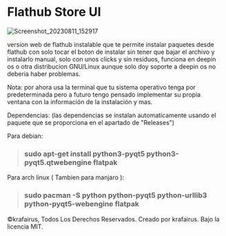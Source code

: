 # Flathub Store UI


![Screenshot_20230811_152917](https://github.com/krafairus/flathub-store-ui/assets/64279814/87eca5b0-d80e-4290-b7b4-8ac02b8ed3bb)


version web de flathub instalable que te permite instalar paquetes desde flathub con solo tocar el boton de instalar sin tener que bajar el archivo y instalarlo manual, solo con unos clicks y sin residuos, funciona en deepin os o otra distribucion GNU/Linux aunque solo doy soporte a deepin os no deberia haber problemas.

Nota: por ahora usa la terminal que tu sistema operativo tenga por predeterminada pero a futuro tengo pensado implementar su propia ventana con la información de la instalación y mas.

Dependencias: 
(las dependencias se instalan automaticamente usando el paquete que se proporciona en el apartado de "Releases")

Para debian: 
> ### sudo apt-get install python3-pyqt5 python3-pyqt5.qtwebengine flatpak

Para arch linux ( Tambien para manjaro ):
> ### sudo pacman -S python python-pyqt5 python-urllib3 python-pyqt5-webengine flatpak

©krafairus, Todos Los Derechos Reservados. Creado por krafairus.
Bajo la licencia MIT.
